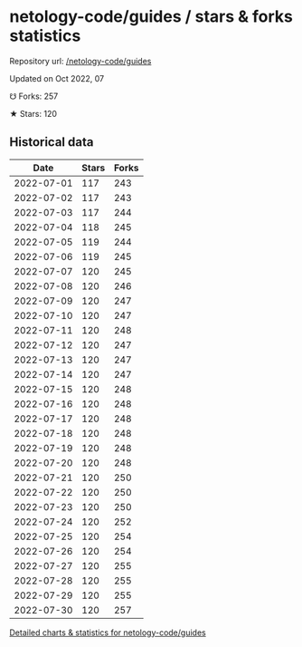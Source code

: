 # netology-code/guides / stars & forks statistics

Repository url: [/netology-code/guides](https://github.com/netology-code/guides)

Updated on Oct 2022, 07

☋ Forks: 257

★ Stars: 120

## Historical data
| Date | Stars | Forks |
|------|-------|-------|
| 2022-07-01 | 117 | 243 | 
| 2022-07-02 | 117 | 243 | 
| 2022-07-03 | 117 | 244 | 
| 2022-07-04 | 118 | 245 | 
| 2022-07-05 | 119 | 244 | 
| 2022-07-06 | 119 | 245 | 
| 2022-07-07 | 120 | 245 | 
| 2022-07-08 | 120 | 246 | 
| 2022-07-09 | 120 | 247 | 
| 2022-07-10 | 120 | 247 | 
| 2022-07-11 | 120 | 248 | 
| 2022-07-12 | 120 | 247 | 
| 2022-07-13 | 120 | 247 | 
| 2022-07-14 | 120 | 247 | 
| 2022-07-15 | 120 | 248 | 
| 2022-07-16 | 120 | 248 | 
| 2022-07-17 | 120 | 248 | 
| 2022-07-18 | 120 | 248 | 
| 2022-07-19 | 120 | 248 | 
| 2022-07-20 | 120 | 248 | 
| 2022-07-21 | 120 | 250 | 
| 2022-07-22 | 120 | 250 | 
| 2022-07-23 | 120 | 250 | 
| 2022-07-24 | 120 | 252 | 
| 2022-07-25 | 120 | 254 | 
| 2022-07-26 | 120 | 254 | 
| 2022-07-27 | 120 | 255 | 
| 2022-07-28 | 120 | 255 | 
| 2022-07-29 | 120 | 255 | 
| 2022-07-30 | 120 | 257 | 


[Detailed charts & statistics for netology-code/guides](https://reviewgithub.com/rep/netology-code/guides)
